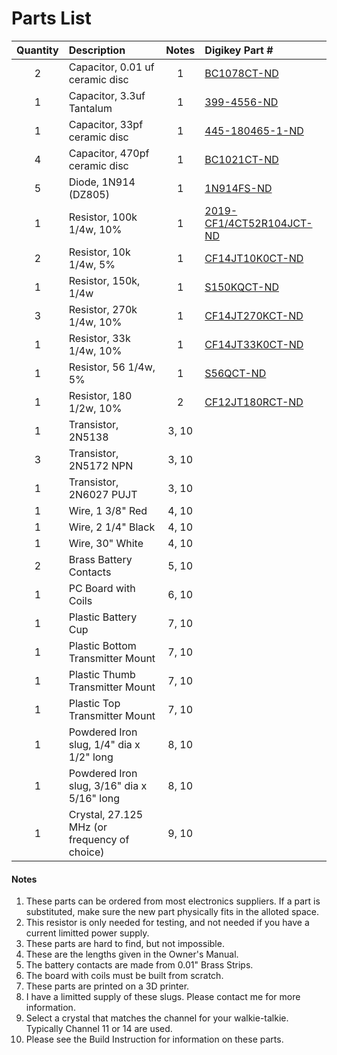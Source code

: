 # Parts List


|	Quantity	|	Description	|	Notes	|		Digikey Part #				|
|:---------:		|:-------------------------------------------		|:-----------:		|:-----------						|
|	2	|	Capacitor, 0.01 uf ceramic disc	|	1	|	[	BC1078CT-ND	](	https://www.digikey.com/en/products/detail/vishay-beyschlag-draloric-bc-components/K103K15X7RF5TL2/286532	)	|
|	1	|	Capacitor, 3.3uf Tantalum	|	1	|	[	399-4556-ND	](	https://www.digikey.com/en/products/detail/kemet/T322B335K015AT/946574	)	|
|	1	|	Capacitor, 33pf ceramic disc	|	1	|	[	445-180465-1-ND	](	https://www.digikey.com/en/products/detail/tdk-corporation/FA18C0G1H330JNU06/9560591	)	|
|	4	|	Capacitor, 470pf ceramic disc	|	1	|	[	BC1021CT-ND	](	https://www.digikey.com/en/products/detail/vishay-beyschlag-draloric-bc-components/K471J15C0GF5TL2/286475	)	|
|	5	|	Diode, 1N914 (DZ805)	|	1	|	[	1N914FS-ND	](	https://www.digikey.com/en/products/detail/onsemi/1N914/978749	)	|
|	1	|	Resistor, 100k 1/4w, 10%	|	1	|	[	2019-CF1/4CT52R104JCT-ND	](	https://www.digikey.com/en/products/detail/koa-speer-electronics-inc/CF1-4CT52R104J/13537243	)	|
|	2	|	Resistor, 10k 1/4w, 5%	|	1	|	[	CF14JT10K0CT-ND	](	https://www.digikey.com/en/products/detail/stackpole-electronics-inc/CF14JT10K0/1741265	)	|
|	1	|	Resistor, 150k, 1/4w	|	1	|	[	S150KQCT-ND	](	https://www.digikey.com/en/products/detail/stackpole-electronics-inc/CFM14JT150K/1742090	)	|
|	3	|	Resistor, 270k 1/4w, 10%	|	1	|	[	CF14JT270KCT-ND	](	https://www.digikey.com/en/products/detail/stackpole-electronics-inc/CF14JT270K/1741364	)	|
|	1	|	Resistor, 33k 1/4w, 10%	|	1	|	[	CF14JT33K0CT-ND	](	https://www.digikey.com/en/products/detail/stackpole-electronics-inc/CF14JT33K0/1741403	)	|
|	1	|	Resistor, 56 1/4w, 5%	|	1	|	[	S56QCT-ND	](	https://www.digikey.com/en/products/detail/stackpole-electronics-inc/CFM14JT56R0/1742244	)	|
|	1	|	Resistor, 180 1/2w, 10%	|	2	|	[	CF12JT180RCT-ND	](	https://www.digikey.com/en/products/detail/stackpole-electronics-inc/CF12JT180R/1741056	)	|
|	1	|	Transistor, 2N5138	|	3, 10	|						|
|	3	|	Transistor, 2N5172 NPN	|	3, 10	|						|
|	1	|	Transistor, 2N6027 PUJT	|	3, 10	|						|
|	1	|	Wire, 1 3/8" Red	|	4, 10	|						|
|	1	|	Wire, 2 1/4" Black	|	4, 10	|						|
|	1	|	Wire, 30" White	|	4, 10	|						|
|	2	|	Brass Battery Contacts	|	5, 10	|						|
|	1	|	PC Board with Coils	|	6, 10	|						|
|	1	|	Plastic Battery Cup	|	7, 10	|						|
|	1	|	Plastic Bottom Transmitter Mount	|	7, 10	|						|
|	1	|	Plastic Thumb Transmitter Mount	|	7, 10	|						|
|	1	|	Plastic Top Transmitter Mount	|	7, 10	|						|
|	1	|	Powdered Iron  slug, 1/4" dia x 1/2" long	|	8, 10	|						|
|	1	|	Powdered Iron  slug, 3/16" dia x 5/16" long 	|	8, 10	|						|
|	1	|	Crystal, 27.125 MHz (or frequency of choice)	|	9, 10	|						|


#### Notes

1. These parts can be ordered from most electronics suppliers.  If a part is substituted, make sure the new part physically fits in the alloted space.
2. This resistor is only needed for testing, and not needed if you have a current limitted power supply.
3. These parts are hard to find, but not impossible.
4. These are the lengths given in the Owner's Manual.  
5. The battery contacts are made from 0.01" Brass Strips. 
6. The board with coils must be built from scratch.
7. These parts are printed on a 3D printer.
8. I have a limitted supply of these slugs. Please contact me for more information.
9. Select a crystal that matches the channel for your walkie-talkie.  Typically Channel 11 or 14 are used.
10. Please see the Build Instruction for information on these parts.




